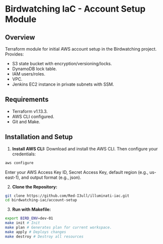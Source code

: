 # Birdwatching IaC - Account Setup Module

## Overview

Terraform module for initial AWS account setup in the Birdwatching project. Provides:

- S3 state bucket with encryption/versioning/locks.
- DynamoDB lock table.
- IAM users/roles.
- VPC.
- Jenkins EC2 instance in private subnets with SSM.

## Requirements

- Terraform v1.13.3.
- AWS CLI configured.
- Git and Make.

## Installation and Setup

1. **Install AWS CLI:**
   Download and install the AWS CLI. Then configure your credentials:

```bash
aws configure
```

Enter your AWS Access Key ID, Secret Access Key, default region (e.g., us-east-1), and output format (e.g., json).

2. **Clone the Repository:**

```bash
git clone https://github.com/Red-I3ull/illuminati-iac.git
cd birdwatching-iac/account-setup
```

3. **Run with Makefile:**

```bash
export BIRD_ENV=dev-01
make init # Init
make plan # Generates plan for current workspace.
make apply # Deploys changes
make destroy # Destroy all resources
```
